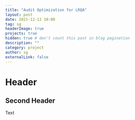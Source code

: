 ```yaml
---
title: "Audit Optimization for LRQA"
layout: post
date: 2021-12-12 10:00
tag: sg
headerImage: true
projects: true
hidden: true # don't count this post in blog pagination
description: ""
category: project
author: sg
externalLink: false
---
```


# Header

## Second Header 

Text